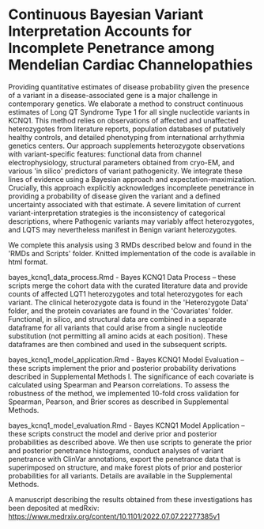 # Continuous Bayesian Variant Interpretation Accounts for Incomplete Penetrance among Mendelian Cardiac Channelopathies

Providing quantitative estimates of disease probability given the presence of a variant in a disease-associated gene is a major challenge in contemporary genetics. We elaborate a method to construct continuous estimates of Long QT Syndrome Type 1 for all single nucleotide variants in KCNQ1.
This method relies on observations of affected and unaffected heterozygotes from literature reports, population databases of putatively healthy controls, and detailed phenotyping from international arrhythmia genetics centers.
Our approach supplements heterozygote observations with variant-specific features: functional data from channel electrophysiology, structural parameters obtained from cryo-EM, and various 'in silico' predictors of variant pathogenicity. 
We integrate these lines of evidence using a Bayesian approach and expectation-maximization. 
Crucially, this approach explicitly acknowledges incompleete penetrance in providing a probability of disease given the variant and a defined uncertainty associated with that estimate. A severe limitation of current variant-interpretation strategies is the inconsistency of categorical descriptions, where Pathogenic variants may variably affect heterozygotes, and LQTS may nevertheless manifest in Benign variant heterozygotes. 

We complete this analysis using 3 RMDs described below and found in the 'RMDs and Scripts' folder. Knitted implementation of the code is available in html format. 

bayes_kcnq1_data_process.Rmd - Bayes KCNQ1 Data Process – these scripts merge the cohort data with the curated literature data and provide counts of affected LQT1 heterozygotes and total heterozygotes for each variant. The clinical heterozygote data is found in the 'Heterozygote Data' folder, and the protein covariates are found in the 'Covariates' folder. Functional, in silico, and structural data are combined in a separate dataframe for all variants that could arise from a single nucleotide substitution (not permitting all amino acids at each position). These dataframes are then combined and used in the subsequent scripts.

bayes_kcnq1_model_application.Rmd - Bayes KCNQ1 Model Evaluation – these scripts implement the prior and posterior probability derivations described in Supplemental Methods I. The significance of each covariate is calculated using Spearman and Pearson correlations. To assess the robustness of the method, we implemented 10-fold cross validation for Spearman, Pearson, and Brier scores as described in Supplemental Methods. 

bayes_kcnq1_model_evaluation.Rmd - Bayes KCNQ1 Model Application – these scripts construct the model and derive prior and posterior probabilities as described above. We then use scripts to generate the prior and posterior penetrance histograms, conduct analyses of variant penetrance with ClinVar annotations, export the penetrance data that is superimposed on structure, and make forest plots of prior and posterior probabilities for all variants. Details are available in the Supplemental Methods.  


A manuscript describing the results obtained from these investigations has been deposited at medRxiv: https://www.medrxiv.org/content/10.1101/2022.07.07.22277385v1
